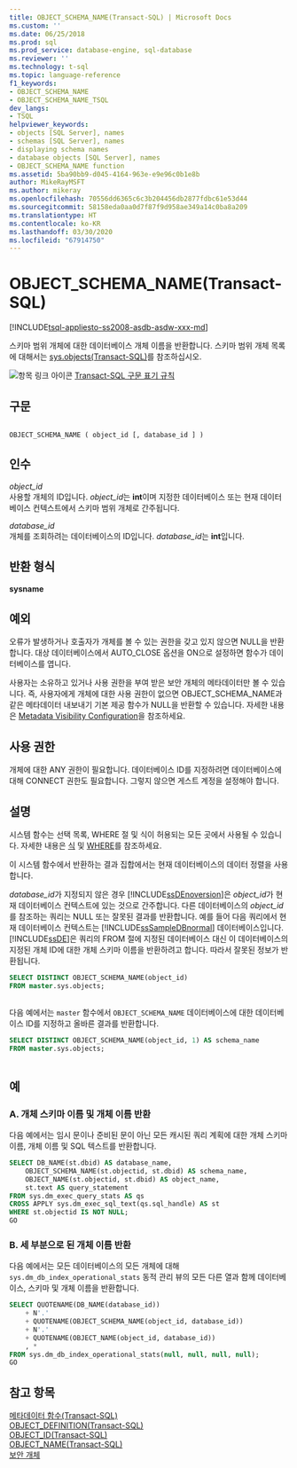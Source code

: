 ```yaml
---
title: OBJECT_SCHEMA_NAME(Transact-SQL) | Microsoft Docs
ms.custom: ''
ms.date: 06/25/2018
ms.prod: sql
ms.prod_service: database-engine, sql-database
ms.reviewer: ''
ms.technology: t-sql
ms.topic: language-reference
f1_keywords:
- OBJECT_SCHEMA_NAME
- OBJECT_SCHEMA_NAME_TSQL
dev_langs:
- TSQL
helpviewer_keywords:
- objects [SQL Server], names
- schemas [SQL Server], names
- displaying schema names
- database objects [SQL Server], names
- OBJECT_SCHEMA_NAME function
ms.assetid: 5ba90bb9-d045-4164-963e-e9e96c0b1e8b
author: MikeRayMSFT
ms.author: mikeray
ms.openlocfilehash: 70556dd6365c6c3b204456db2877fdbc61e53d44
ms.sourcegitcommit: 58158eda0aa0d7f87f9d958ae349a14c0ba8a209
ms.translationtype: HT
ms.contentlocale: ko-KR
ms.lasthandoff: 03/30/2020
ms.locfileid: "67914750"
---
```

# <a name="object_schema_name-transact-sql"></a>OBJECT_SCHEMA_NAME(Transact-SQL)
[!INCLUDE[tsql-appliesto-ss2008-asdb-asdw-xxx-md](../../includes/tsql-appliesto-ss2008-asdb-asdw-xxx-md.md)]

  스키마 범위 개체에 대한 데이터베이스 개체 이름을 반환합니다. 스키마 범위 개체 목록에 대해서는 [sys.objects&#40;Transact-SQL&#41;](../../relational-databases/system-catalog-views/sys-objects-transact-sql.md)를 참조하십시오.  
  
 ![항목 링크 아이콘](../../database-engine/configure-windows/media/topic-link.gif "항목 링크 아이콘") [Transact-SQL 구문 표기 규칙](../../t-sql/language-elements/transact-sql-syntax-conventions-transact-sql.md)  
  
## <a name="syntax"></a>구문  
  
```  
  
OBJECT_SCHEMA_NAME ( object_id [, database_id ] )  
```  
  
## <a name="arguments"></a>인수  
 *object_id*  
 사용할 개체의 ID입니다. *object_id*는 **int**이며 지정한 데이터베이스 또는 현재 데이터베이스 컨텍스트에서 스키마 범위 개체로 간주됩니다.  
  
 *database_id*  
 개체를 조회하려는 데이터베이스의 ID입니다. *database_id*는 **int**입니다.  
  
## <a name="return-types"></a>반환 형식  
 **sysname**  
  
## <a name="exceptions"></a>예외  
 오류가 발생하거나 호출자가 개체를 볼 수 있는 권한을 갖고 있지 않으면 NULL을 반환합니다. 대상 데이터베이스에서 AUTO_CLOSE 옵션을 ON으로 설정하면 함수가 데이터베이스를 엽니다.  
  
 사용자는 소유하고 있거나 사용 권한을 부여 받은 보안 개체의 메타데이터만 볼 수 있습니다. 즉, 사용자에게 개체에 대한 사용 권한이 없으면 OBJECT_SCHEMA_NAME과 같은 메타데이터 내보내기 기본 제공 함수가 NULL을 반환할 수 있습니다. 자세한 내용은 [Metadata Visibility Configuration](../../relational-databases/security/metadata-visibility-configuration.md)을 참조하세요.  
  
## <a name="permissions"></a>사용 권한  
 개체에 대한 ANY 권한이 필요합니다. 데이터베이스 ID를 지정하려면 데이터베이스에 대해 CONNECT 권한도 필요합니다. 그렇지 않으면 게스트 계정을 설정해야 합니다.  
  
## <a name="remarks"></a>설명  
 시스템 함수는 선택 목록, WHERE 절 및 식이 허용되는 모든 곳에서 사용될 수 있습니다. 자세한 내용은 [식](../../t-sql/language-elements/expressions-transact-sql.md) 및 [WHERE](../../t-sql/queries/where-transact-sql.md)를 참조하세요.  
  
 이 시스템 함수에서 반환하는 결과 집합에서는 현재 데이터베이스의 데이터 정렬을 사용합니다.  
  
 *database_id*가 지정되지 않은 경우 [!INCLUDE[ssDEnoversion](../../includes/ssdenoversion-md.md)]은 *object_id*가 현재 데이터베이스 컨텍스트에 있는 것으로 간주합니다. 다른 데이터베이스의 *object_id*를 참조하는 쿼리는 NULL 또는 잘못된 결과를 반환합니다. 예를 들어 다음 쿼리에서 현재 데이터베이스 컨텍스트는 [!INCLUDE[ssSampleDBnormal](../../includes/sssampledbnormal-md.md)] 데이터베이스입니다. [!INCLUDE[ssDE](../../includes/ssde-md.md)]은 쿼리의 FROM 절에 지정된 데이터베이스 대신 이 데이터베이스의 지정된 개체 ID에 대한 개체 스키마 이름을 반환하려고 합니다. 따라서 잘못된 정보가 반환됩니다.  
  
```sql
SELECT DISTINCT OBJECT_SCHEMA_NAME(object_id)  
FROM master.sys.objects;  
  
```  
  
 다음 예에서는 `master` 함수에서 `OBJECT_SCHEMA_NAME` 데이터베이스에 대한 데이터베이스 ID를 지정하고 올바른 결과를 반환합니다.  
  
```sql
SELECT DISTINCT OBJECT_SCHEMA_NAME(object_id, 1) AS schema_name  
FROM master.sys.objects;  
  
```  
  
## <a name="examples"></a>예  
  
### <a name="a-returning-the-object-schema-name-and-object-name"></a>A. 개체 스키마 이름 및 개체 이름 반환  
 다음 예에서는 임시 문이나 준비된 문이 아닌 모든 캐시된 쿼리 계획에 대한 개체 스키마 이름, 개체 이름 및 SQL 텍스트를 반환합니다.  
  
```sql
SELECT DB_NAME(st.dbid) AS database_name,   
    OBJECT_SCHEMA_NAME(st.objectid, st.dbid) AS schema_name,  
    OBJECT_NAME(st.objectid, st.dbid) AS object_name,   
    st.text AS query_statement  
FROM sys.dm_exec_query_stats AS qs  
CROSS APPLY sys.dm_exec_sql_text(qs.sql_handle) AS st  
WHERE st.objectid IS NOT NULL;  
GO  
```  
  
### <a name="b-returning-three-part-object-names"></a>B. 세 부분으로 된 개체 이름 반환  
 다음 예에서는 모든 데이터베이스의 모든 개체에 대해 `sys.dm_db_index_operational_stats` 동적 관리 뷰의 모든 다른 열과 함께 데이터베이스, 스키마 및 개체 이름을 반환합니다.  
  
```sql
SELECT QUOTENAME(DB_NAME(database_id))   
    + N'.'   
    + QUOTENAME(OBJECT_SCHEMA_NAME(object_id, database_id))   
    + N'.'   
    + QUOTENAME(OBJECT_NAME(object_id, database_id))  
    , *   
FROM sys.dm_db_index_operational_stats(null, null, null, null);  
GO  
```  
  
## <a name="see-also"></a>참고 항목  
 [메타데이터 함수&#40;Transact-SQL&#41;](../../t-sql/functions/metadata-functions-transact-sql.md)   
 [OBJECT_DEFINITION&#40;Transact-SQL&#41;](../../t-sql/functions/object-definition-transact-sql.md)   
 [OBJECT_ID&#40;Transact-SQL&#41;](../../t-sql/functions/object-id-transact-sql.md)   
 [OBJECT_NAME&#40;Transact-SQL&#41;](../../t-sql/functions/object-name-transact-sql.md)   
 [보안 개체](../../relational-databases/security/securables.md)
